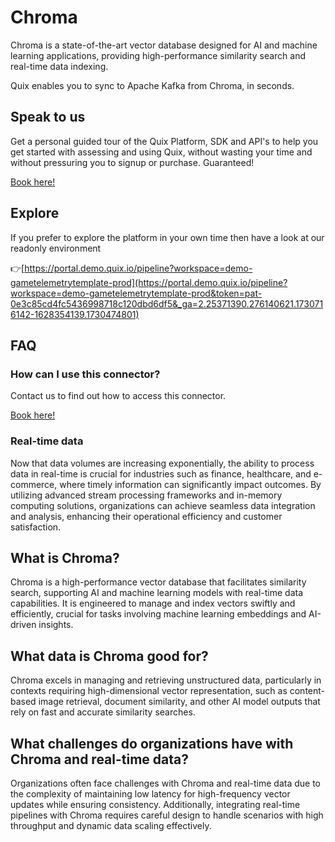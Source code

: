 <!--[tech-name]-->
# Chroma

<!--[blurb-about-tech]-->
Chroma is a state-of-the-art vector database designed for AI and machine learning applications, providing high-performance similarity search and real-time data indexing.

Quix enables you to sync to Apache Kafka <span id="to_or_from">from</span> <span id="techname">Chroma</span>, in seconds.

## Speak to us

Get a personal guided tour of the Quix Platform, SDK and API's to help you get started with assessing and using Quix, without wasting your time and without pressuring you to signup or purchase. Guaranteed!

[Book here!](https://quix.io/book-a-demo)

## Explore

If you prefer to explore the platform in your own time then have a look at our readonly environment

👉[https://portal.demo.quix.io/pipeline?workspace=demo-gametelemetrytemplate-prod](https://portal.demo.quix.io/pipeline?workspace=demo-gametelemetrytemplate-prod&token=pat-0e3c85cd4fc5436998718c120dbd6df5&_ga=2.25371390.276140621.1730716142-1628354139.1730474801)

## FAQ 

### How can I use this connector?

Contact us to find out how to access this connector.

[Book here!](https://quix.io/book-a-demo)

### Real-time data

Now that data volumes are increasing exponentially, the ability to process data in real-time is crucial for industries such as finance, healthcare, and e-commerce, where timely information can significantly impact outcomes. By utilizing advanced stream processing frameworks and in-memory computing solutions, organizations can achieve seamless data integration and analysis, enhancing their operational efficiency and customer satisfaction.

## What is <span id="techname">Chroma</span>?

<!--[tech-seo-text]-->
Chroma is a high-performance vector database that facilitates similarity search, supporting AI and machine learning models with real-time data capabilities. It is engineered to manage and index vectors swiftly and efficiently, crucial for tasks involving machine learning embeddings and AI-driven insights.

## What data is <span id="techname">Chroma</span> good for?

<!--[tech-data-seo-text]-->
Chroma excels in managing and retrieving unstructured data, particularly in contexts requiring high-dimensional vector representation, such as content-based image retrieval, document similarity, and other AI model outputs that rely on fast and accurate similarity searches.

## What challenges do organizations have with <span id="techname">Chroma</span> and real-time data?

<!--[tech-challenges-seo-text]-->
Organizations often face challenges with Chroma and real-time data due to the complexity of maintaining low latency for high-frequency vector updates while ensuring consistency. Additionally, integrating real-time pipelines with Chroma requires careful design to handle scenarios with high throughput and dynamic data scaling effectively.